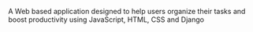 A Web based application designed to help users organize their tasks and boost productivity using JavaScript, HTML, CSS and Django
